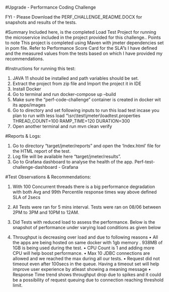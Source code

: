#Upgrade - Performance Coding Challenge

FYI - Please Download the PERF_CHALLENGE_README.DOCX for snapshots and results of the tests. 

#Summary
Included here, is the completed Load Test Project for running the microservice included in the project provided for this challenge..
Points to note
This project is completed using Maven with jmeter dependencies set in pom file. Refer to Performance Score Card for the SLA”s I have defined and the measured values from the tests based on which I have provided my recommendations.

#Instructions for running this test:
1.	JAVA 11 should be installed and path variables should be set.
2.	Extract the project from zip file and Import the project it in IDE
3.	Install Docker 
4.	Go to terminal and run docker-compose up –build
5.	Make sure the “perf-code-challenge” container is created in docker wit its apps/images 
6.	Go to directory and set following inputs to run this load test incase you plan to run with less load “\src\test\jmeter\loadtest.properties
        THREAD_COUNT=100
        RAMP_TIME=120
       DURATION=300
7.	Open another terminal and run mvn clean verify

#Reports & Logs:
1.	Go to directory “target/jmeter/reports” and open the ‘Index.html’ file for the HTML report of the test. 
2.	Log file will be available here “target/jmeter/results”.
3.	Go to Grafana dashboard to analyse the health of the app.  Perf-test-challenge-dashboard - Grafana


#Test Observations & Recommendations:
1.	With 100 Concurrent threads there is a big performance degradation with both Avg and 99th Percentile response times way above defined SLA of 2secs
2.	All Tests were ran for 5 mins interval. Tests were ran on 08/06 between 2PM to 3PM and 10PM to 12AM.
3.	Did Tests with reduced load to assess the performance. Below is the snapshot of performance under varying load conditions as given below

4.	Throughput is decreasing over load and due to following reasons 
•	All the apps are being hosted on same docker with 1gb memory . 938MB of 1GB is being used during the test.
•	CPU Count is 1 and adding more CPU will help boost performance.
•	Max 10 JDBC connections are allowed and we reached the max during all our tests.
•	Request did not timeout even after 100secs in the queue. Having a timeout set will help improve user experience by atleast showing a meaning message
•	Response Time trend shows throughput drop due to spikes and it could be a possibility of request queuing due to connection reaching threshold limit.
